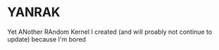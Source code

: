 # YANRAK
 Yet ANother RAndom Kernel I created (and will proably not continue to update) because I'm bored
